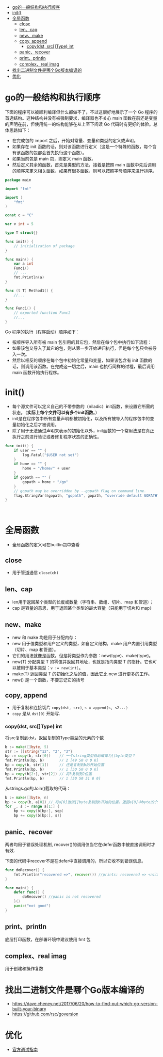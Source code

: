 <!-- TOC -->

- [go的一般结构和执行顺序](#go的一般结构和执行顺序)
- [init()](#init)
- [全局函数](#全局函数)
    - [close](#close)
    - [len、cap](#lencap)
    - [new、make](#newmake)
    - [copy, append](#copy-append)
        - [copy(dst, src[]Type) int](#copydst-srctype-int)
    - [panic、recover](#panicrecover)
    - [print、println](#printprintln)
    - [complex、real imag](#complexreal-imag)
- [找出二进制文件是哪个Go版本编译的](#找出二进制文件是哪个go版本编译的)
- [优化](#优化)

<!-- /TOC -->


# go的一般结构和执行顺序
下面的程序可以被顺利编译但什么都做不了，不过这很好地展示了一个 Go 程序的首选结构。这种结构并没有被强制要求，编译器也不关心 main 函数在前还是变量的声明在前，但使用统一的结构能够在从上至下阅读 Go 代码时有更好的体验。总体思路如下：

- 在完成包的 import 之后，开始对常量、变量和类型的定义或声明。
- 如果存在 init 函数的话，则对该函数进行定义（这是一个特殊的函数，每个含有该函数的包都会首先执行这个函数）。
- 如果当前包是 main 包，则定义 main 函数。
- 然后定义其余的函数，首先是类型的方法，接着是按照 main 函数中先后调用的顺序来定义相关函数，如果有很多函数，则可以按照字母顺序来进行排序。

```go
package main

import "fmt"

import (
	"fmt"
)

const c = "C"

var v int = 5

type T struct{}

func init() {
	// initialization of package
}

func main() {
	var a int
	Func1()
	// ...
	fmt.Println(a)
}

func (t T) Method1() {
	//...
}

func Func1() {
	// exported function Func1
	//...
}
```


Go 程序的执行（程序启动）顺序如下：
- 按顺序导入所有被 main 包引用的其它包，然后在每个包中执行如下流程：
- 如果该包又导入了其它的包，则从第一步开始递归执行，但是每个包只会被导入一次。
- 然后以相反的顺序在每个包中初始化常量和变量，如果该包含有 init 函数的话，则调用该函数。在完成这一切之后，main 也执行同样的过程，最后调用 main 函数开始执行程序。


# init()
* 每个源文件可以定义自己的不带参数的（niladic）init函数，来设置它所需的状态。（**实际上每个文件可以有多个init函数**。）
* init是在程序包中所有变量声明都被初始化，以及所有被导入的程序包中的变量初始化之后才被调用。
* 除了用于无法通过声明来表示的初始化以外，init函数的一个常用法是在真正执行之前进行验证或者修复程序状态的正确性。

```go
func init() {
	if user == "" {
		log.Fatal("$USER not set")
	}
	if home == "" {
		home = "/home/" + user
	}
	if gopath == "" {
		gopath = home + "/go"
	}
	// gopath may be overridden by --gopath flag on command line.
	flag.StringVar(&gopath, "gopath", gopath, "override default GOPATH")
}
```

  ​

# 全局函数
* 全局函数的定义可在builtin包中查看

## close
* 用于管道通信 `close(ch)`

## len、cap 
* len用于返回某个类型的长度或数量（字符串、数组、切片、map 和管道）；
* cap 是容量的意思，用于返回某个类型的最大容量（只能用于切片和 map）

## new、make
* new 和 make 均是用于分配内存：
* new 用于值类型和用户定义的类型，如自定义结构，make 用户内置引用类型（切片、map 和管道）。
* 它们的用法就像是函数，但是将类型作为参数：new(type)、make(type)。
* new(T) 分配类型 T 的零值并返回其地址，也就是指向类型 T 的指针。它也可以被用于基本类型：`v := new(int)`。
* make(T) 返回类型 T 的初始化之后的值，因此它比 new 进行更多的工作。
* new() 是一个函数，不要忘记它的括号

## copy, append
* 用于复制和连接切片 `copy(dst, src)`, `s = append(s, s2...)`
* `copy` 是从 `dst[0]` 开始写.

### copy(dst, src[]Type) int

将src复制到dst，返回复制的Type类型的元素的个数

```go
b := make([]byte, 5)
str := []string{"12", "2", "3"}
bp := copy(b, str[0])    // 一个string类型自动编译为[]byte类型？
fmt.Println(bp, b)       // 2 [49 50 0 0 0]
bp = copy(b, str[1])     // 还是复制到b的开始位置
fmt.Println(bp, b)       // 1 [50 50 0 0 0]
bp = copy(b[2:], str[2]) // 将3复制到2位置
fmt.Println(bp, b)       // 1 [50 50 51 0 0]
```

从strings.go的Join()截取的代码：

```go
b := make([]byte, n)
bp := copy(b, a[0]) // 将a[0]当做[]byte复制到b开始的位置，返回a[0]中byte的个数
for _, s := range a[1:] {
	bp += copy(b[bp:], sep)	
	bp += copy(b[bp:], s)}
```

## panic、recover

两者均用于错误处理机制, recover()的调用仅当它在defer函数中被直接调用时才有效.

下面的代码中recover不是在defer中直接调用的，所以它收不到错误信息。

```go
func doRecover() {
	fmt.Println("recovered =>", recover()) //prints: recovered => <nil>
}

func main() {
	defer func() {
		doRecover() //panic is not recovered
	}()
	panic("not good")
}
```

## print、println

底层打印函数，在部署环境中建议使用 fmt 包

## complex、real imag

用于创建和操作复数



# 找出二进制文件是哪个Go版本编译的

* https://dave.cheney.net/2017/06/20/how-to-find-out-which-go-version-built-your-binary
* https://github.com/rsc/goversion


# 优化
* [官方调试指南](https://tip.golang.org/doc/diagnostics.html)
